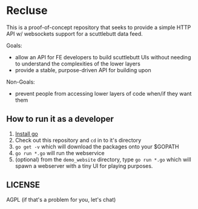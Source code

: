 # Recluse

This is a proof-of-concept repository that seeks to provide a simple
HTTP API w/ websockets support for a scuttlebutt data feed.

Goals:
- allow an API for FE developers to build scuttlebutt UIs without needing to understand the complexities of the lower layers
- provide a stable, purpose-driven API for building upon

Non-Goals:
- prevent people from accessing lower layers of code when/if they want them


## How to run it as a developer

1. [Install go](https://golang.org/dl/)
2. Check out this repository and `cd` in to it's directory
3. `go get -v` which will download the packages onto your $GOPATH
4. `go run *.go` will run the webservice
5. (optional) from the `demo_website` directory, type `go run *.go` which will spawn a webserver with a tiny UI for playing purposes.

## LICENSE

AGPL (if that's a problem for you, let's chat)
